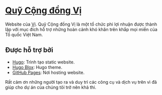 # [Quỹ Cộng đồng Vị](https://quycongdongvi.github.io/)

Website của [Vị](https://www.facebook.com/quycongdongVi1234). Quỹ Cộng đồng Vị là một tổ chức phi lợi nhuận được thành lập với mục đích hỗ trợ những hoàn cảnh khó khăn trên khắp mọi miền của Tổ quốc Việt Nam.

## Được hỗ trợ bởi

- [Hugo](https://gohugo.io/): Trình tạo static website.
- [Hugo Blox](https://hugoblox.com/): Hugo theme.
- [GitHub Pages](https://pages.github.com/): Nơi hosting website.

Rất cảm ơn những người tạo ra và duy trì các công cụ và dịch vụ trên vì đã giúp cho dự án của chúng tôi trở nên khả thi.
